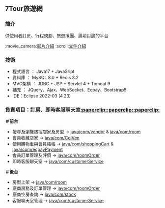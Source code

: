 <h2>7Tour旅遊網</h2>
<h3>簡介</h3>
<p>供使用者訂房、行程規劃、旅遊揪團、論壇討論的平台</p>
:movie_camera:<a href="https://youtu.be/Tl_DXhWUFOk?t=683">影片介紹</a>
:scroll:<a href="https://drive.google.com/file/d/1XtUt0F1rDTHjMEt67zOaiTftHDCd31QN/view?usp=sharing">文件介紹</a>
<h3>技術</h3>
<ul>
<li>程式語言 ： Java17 + JavaSript</li>
<li>資料庫 ： MySQL 8.0 + Redis 3.2</li>
<li>MVC架構 ： JDBC + JSP + Servlet 4 + Tomcat 9</li>
<li>補充 ： JQuery、Ajax、WebSocket、Ecpay、Bootstrap5</li>
<li>IDE：Eclipse 2022-03 (4.23)</li>
</ul>
<h3>負責項目：訂房、即時客服聊天室<a href="https://drive.google.com/file/d/1pe-7fkhkZp1bEPswPSmy2oXqYVYQAgD8/view?usp=sharing">:paperclip::paperclip::paperclip:</a></h3>
<div><b>＃前台</b></div>
<ul>
        <li>搜尋及瀏覽旅宿店家及房型 -> 
        <a href="https://github.com/wanying0326/CGA105G7-7Tour/tree/master/CGA105G7/src/main/java/com/vendor">java/com/vendor</a> 
        & <a href="https://github.com/wanying0326/CGA105G7-7Tour/tree/master/CGA105G7/src/main/java/com/room">java/com/room</a></li>
        <li>會員收藏店家 -> <a href="https://github.com/wanying0326/CGA105G7-7Tour/tree/master/CGA105G7/src/main/java/com/ColVen">java/com/ColVen</a></li>
        <li>使用購物車與會員結帳 -> <a href="https://github.com/wanying0326/CGA105G7-7Tour/tree/master/CGA105G7/src/main/java/com/shoppingCart">java/com/shoppingCart</a>
        & <a href="https://github.com/wanying0326/CGA105G7-7Tour/tree/master/CGA105G7/src/main/java/com/ecpayPayment/controller">java/com/ecpayPayment</a></li>
        <li>會員訂單管理及評價 -> <a href="https://github.com/wanying0326/CGA105G7-7Tour/tree/master/CGA105G7/src/main/java/com/roomOrder">java/com/roomOrder</a></li>
        <li>即時客服聊天室 -> <a href="https://github.com/wanying0326/CGA105G7-7Tour/tree/master/CGA105G7/src/main/java/com/customerService">java/com/customerService</a></li>
</ul>
<div><b>＃後台</b></div>
<ul>
        <li>房型上架 -> <a href="https://github.com/wanying0326/CGA105G7-7Tour/tree/master/CGA105G7/src/main/java/com/room">java/com/room</a></li>
        <li>廠商房務及訂單管理 ->  <a href="https://github.com/wanying0326/CGA105G7-7Tour/tree/master/CGA105G7/src/main/java/com/roomOrder">java/com/roomOrder</a></li>
        <li>廠商空房查詢 -> <a href="https://github.com/wanying0326/CGA105G7-7Tour/tree/master/CGA105G7/src/main/java/com/stock">java/com/stock</a></li>
        <li>客服聊天室管理 ->  <a href="https://github.com/wanying0326/CGA105G7-7Tour/tree/master/CGA105G7/src/main/java/com/customerService">java/com/customerService</a></li>
</ul>
